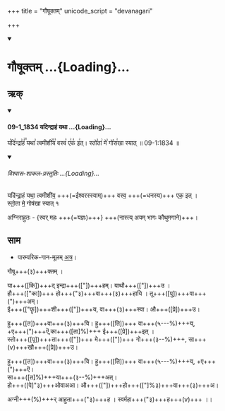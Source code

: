 +++
title = "गौषूक्तम्"
unicode_script = "devanagari"

+++
<div class="js_include" includetitle="false" newlevelforh1="1" unfilled url="/vedAH_sAma/paravastu-saama/devaH/indraH/gauShUktam/">
<details open><summary><h1>गौषूक्तम् ...{Loading}...</h1></summary>

## ऋक्
<div class="js_include" includetitle="false" newlevelforh1="3" unfilled="" url="/vedAH_sAma/kauthumam/saMhitA/vishvAsa-prastutiH/4_uttarArchikaH/9/2/09-1_1834_yadindrAhaM_yathA.md">
<details open><summary><h4>09-1_1834 यदिन्द्राहं यथा ...{Loading}...</h4></summary>

य꣡दि꣢न्द्रा꣣हं꣢꣫ यथा꣣ त्वमीशी꣢꣯य꣣ वस्व꣣ ए꣢क꣣ इ꣢त्। स्तो꣣ता꣢ मे꣣ गो꣡स꣢खा स्यात् ॥ 09-1:1834 ॥

<div class="js_include" newlevelforh1="2" title="विश्वास-शाकल-प्रस्तुतिः" unfilled="" url="/vedAH_Rk/shAkalam/saMhitA/vishvAsa-prastutiH/08/014/01_yadindrAhaM_yathA.md">
<details open><summary><h6>विश्वास-शाकल-प्रस्तुतिः ...{Loading}...</h6></summary>


यदि॑न्द्रा॒हं यथा॒ त्वमीशी॑य॒ +++(=ईश्वरस्स्याम्)+++ वस्व॒ +++(=धनस्य)+++ एक॒ इत् ।   
स्तो॒ता मे॒ गोष॑खा स्यात् १  

</details>
</div>
</details>
</div>

अग्निराहुतः - {स्वर् महः +++(=यज्ञः)+++} +++(नास्त्य् अयम् भागः कौथुमगाने)+++।


## साम

- पारम्परिक-गान-मूलम् [अत्र](https://archive.org/stream/sAmaveda-jaiminIya-paravastu-paramparA-docs/VIVAAHA%20UPANAYANA%20SAAMAANI%23mode/1up&sa=D&ust=1542425956213000)।
<div caption="रामानुजार्यः 1974 " class="audioEmbed" src="https://archive
.org/download/jaiminIya-sAma-gAna-paravastu-tradition-rAmAnuja/gau-ShUktam.mp3"></div>
<div caption="गोपालार्यः 2015  " class="audioEmbed" src="https://archive
.org/download/jaiminIya-sAma-gAna-paravastu-tradition-gopAla-2015/gau-ShUktam.mp3"></div>
<div caption="गोपाल-विश्वासयोर् अनुवचनम् 2018 1x" class="audioEmbed" src="https://archive
.org/download/jaiminIya-sAma-gAna-paravastu-tradition-anuvachanam-gopAla-vishvAsa-2018/gau-ShUktam.mp3"></div>
<div caption="गोपाल-विश्वासयोर् अनुवचनम् 2018 1.5x" class="audioEmbed" src="https://archive
.org/download/jaiminIya-sAma-gAna-paravastu-tradition-anuvachanam-gopAla-vishvAsa-2018-150p-speed/gau-ShUktam.mp3"></div>
<div caption="गोपालपवनयोर् अनुवचनम् 2015 1x" class="audioEmbed" src="https://archive
.org/download/jaiminIya-sAma-gAna-paravastu-tradition-anuvachanam-gopAla-pavana-2015/gau-ShUktam.mp3"></div>
<div caption="गोपालपवनयोर् अनुवचनम् 2015 1.5x" class="audioEmbed" src="https://archive
.org/download/jaiminIya-sAma-gAna-paravastu-tradition-anuvachanam-gopAla-pavana-2015-150p-speed/gau-ShUktam.mp3"></div>

गौषू+++(३)+++क्तम् ।

या+++([कि])+++द् इन्द्रा+++(["])+++हम्। याथौ+++(["])+++उ ।  
हौ+++(["का])+++ हो+++("३)+++वा+++(३)+++हायि । तू+++([पु])+++वा+++(")+++अम्।  
ई+++(["फॄ])+++शी+++(["])+++य, वा+++(३)+++स्वा। औ+++([प्रे])+++उ।

हु+++([त])+++वा+++(३)+++यि। हु+++([ति])+++ वा+++(५---%)+++य्,  
+ए+++(")+++ऎ,का+++([ता]%)+++ ई+++([प्रे])+++इत् ।  
स्तो+++([पृ])+++ता+++(["])+++ मे+++(["])+++ गो+++(३--%)+++, सा+++(v)+++खौ+++([प्रे])+++उ।

हु+++([त])+++वा+++(३)+++यि। हु+++([ति])+++ वा+++(५---%)+++य्, +ए+++(")+++ऎ।  
सा+++([त]%)+++या+++(३--%)+++अत्।  
हो+++([पे]"३)+++ओवाअआ। औ+++(["])+++हो+++(["]%३)+++वा+++(३)+++अ।

अग्नी+++(%)+++र् आहुता+++("३)+++ह । स्वर्महा+++("३)+++ह+++(v)+++ ।।
</details>
</div>